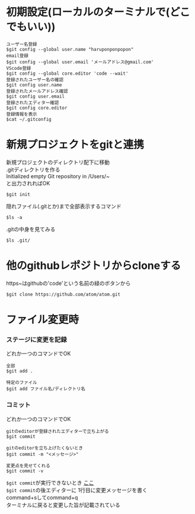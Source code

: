 # 初期設定(ローカルのターミナルで(どこでもいい))
```
ユーザー名登録  
$git config --global user.name "haruponponpopon"  
email登録  
$git config --global user.email 'メールアドレス@gmail.com'  
VScode登録  
$git config --global core.editor 'code --wait'  
登録されたユーザー名の確認  
$git config user.name  
登録されたメールアドレス確認  
$git config user.email  
登録されたエディター確認  
$git config core.editor  
登録情報を表示
$cat ~/.gitconfig
```
# 新規プロジェクトをgitと連携   
新規プロジェクトのディレクトリ配下に移動  
.gitディレクトリを作る  
Initialized empty Git repository in /Users/~  
と出力されればOK  
``` 
$git init  
```
隠れファイル(.gitとか)まで全部表示するコマンド  
```
$ls -a
```
.gitの中身を見てみる  
```
$ls .git/
```
# 他のgithubレポジトリからcloneする  
https~はgithubの'code'という名前の緑のボタンから
```
$git clone https://github.com/atom/atom.git
```
# ファイル変更時  
### ステージに変更を記録  
どれか一つのコマンドでOK
```
全部  
$git add .

特定のファイル  
$git add ファイル名/ディレクトリ名  
```
### コミット  
どれか一つのコマンドでOK
```
gitのeditorが登録されたエディターで立ち上がる
$git commit  

gitのeditorを立ち上げたくないとき  
$git commit -m "<メッセージ>"  

変更点を見せてくれる  
$git commit -v
```
`$git commit`が実行できないとき  [ここ](https://qiita.com/grca3/items/0771099a6750840721b1)  
`$git commit`の後エディターに
1行目に変更メッセージを書く  
command+sしてcommand+q  
ターミナルに戻ると変更した旨が記載されている  


